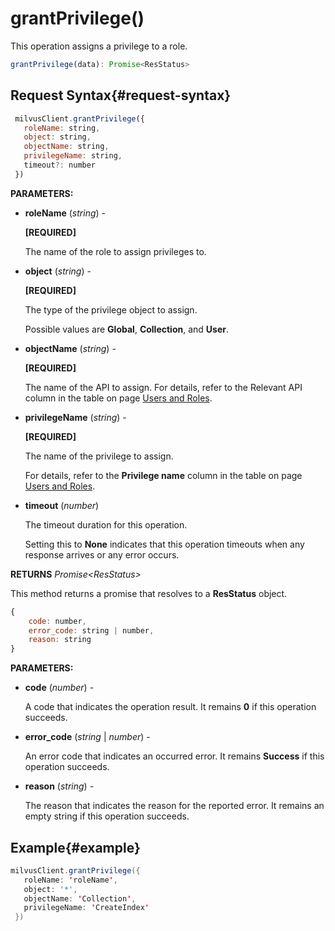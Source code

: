 # grantPrivilege()

This operation assigns a privilege to a role.

```javascript
grantPrivilege(data): Promise<ResStatus>
```

## Request Syntax{#request-syntax}

```javascript
 milvusClient.grantPrivilege({
   roleName: string,
   object: string,
   objectName: string,
   privilegeName: string,
   timeout?: number
 })
```

**PARAMETERS:**

- **roleName** (*string*) -

    **[REQUIRED]**

    The name of the role to assign privileges to.

- **object** (*string*) -

    **[REQUIRED]**

    The type of the privilege object to assign. 

    Possible values are **Global**, **Collection**, and **User**.

- **objectName** (*string*) -

    **[REQUIRED]**

    The name of the API to assign.  For details, refer to the Relevant API column in the table on page [Users and Roles](https://milvus.io/docs/users_and_roles.md).

- **privilegeName** (*string*) -

    **[REQUIRED]**

    The name of the privilege to assign. 

    For details, refer to the **Privilege name** column in the table on page [Users and Roles](https://milvus.io/docs/users_and_roles.md).

- **timeout** (*number*)  

    The timeout duration for this operation. 

    Setting this to **None** indicates that this operation timeouts when any response arrives or any error occurs.

**RETURNS** *Promise\<ResStatus>*

This method returns a promise that resolves to a **ResStatus** object.

```javascript
{
    code: number,
    error_code: string | number,
    reason: string
}
```

**PARAMETERS:**

- **code** (*number*) -

    A code that indicates the operation result. It remains **0** if this operation succeeds.

- **error_code** (*string* | *number*) -

    An error code that indicates an occurred error. It remains **Success** if this operation succeeds. 

- **reason** (*string*) - 

    The reason that indicates the reason for the reported error. It remains an empty string if this operation succeeds.

## Example{#example}

```java
milvusClient.grantPrivilege({
   roleName: 'roleName',
   object: '*',
   objectName: 'Collection',
   privilegeName: 'CreateIndex'
 })
```


